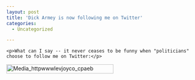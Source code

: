 ```yaml
---
layout: post
title: 'Dick Armey is now following me on Twitter'
categories:
  - Uncategorized

---
```



    <p>What can I say -- it never ceases to be funny when "politicians" choose to follow me on Twitter:</p>
<p><div class='p_embed p_image_embed'>
<img alt="Media_httpwwwlevjoyco_cpaeb" height="24" src="http://levjoydotcom3.files.wordpress.com/2008/06/media_httpwwwlevjoyco_cpaeb.jpg?w=281" width="281" />
</div>
</p>
  
